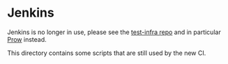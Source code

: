 # Jenkins

Jenkins is no longer in use, please see the [test-infra repo][test-infra] and in
particular [Prow][prow] instead.

This directory contains some scripts that are still used by the new CI.

[test-infra]: https://github.com/kubernetes/test-infra
[prow]: https://github.com/kubernetes/test-infra/tree/master/prow